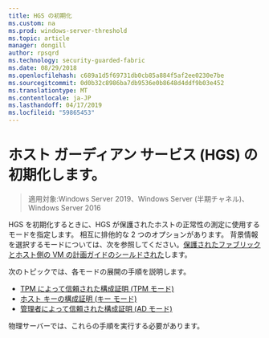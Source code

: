 ```yaml
---
title: HGS の初期化
ms.custom: na
ms.prod: windows-server-threshold
ms.topic: article
manager: dongill
author: rpsqrd
ms.technology: security-guarded-fabric
ms.date: 08/29/2018
ms.openlocfilehash: c689a1d5f69731db0cb85a884f5af2ee0230e7be
ms.sourcegitcommit: 0d0b32c8986ba7db9536e0b8648d4ddf9b03e452
ms.translationtype: MT
ms.contentlocale: ja-JP
ms.lasthandoff: 04/17/2019
ms.locfileid: "59865453"
---
```

# <a name="initialize-the-host-guardian-service-hgs"></a>ホスト ガーディアン サービス (HGS) の初期化します。

>適用対象:Windows Server 2019、Windows Server (半期チャネル)、Windows Server 2016

HGS を初期化するときに、HGS が保護されたホストの正常性の測定に使用するモードを指定します。 相互に排他的な 2 つのオプションがあります。 背景情報を選択するモードについては、次を参照してください。[保護されたファブリックとホスト側の VM の計画ガイドのシールドされた](guarded-fabric-planning-for-hosters.md)します。

次のトピックでは、各モードの展開の手順を説明します。

- [TPM によって信頼された構成証明 (TPM モード)](guarded-fabric-initialize-hgs-tpm-mode.md)
- [ホスト キーの構成証明 (キー モード)](guarded-fabric-initialize-hgs-key-mode.md)
- [管理者によって信頼された構成証明 (AD モード)](guarded-fabric-initialize-hgs-ad-mode.md)

物理サーバーでは、これらの手順を実行する必要があります。